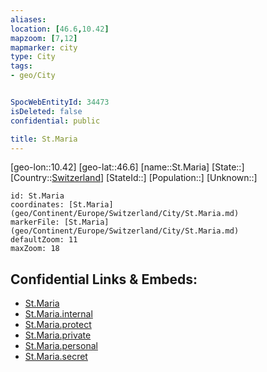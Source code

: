 ```yaml
---
aliases: 
location: [46.6,10.42]
mapzoom: [7,12] 
mapmarker: city 
type: City
tags:
- geo/City


SpocWebEntityId: 34473
isDeleted: false
confidential: public

title: St.Maria
---
```

[geo-lon::10.42]
[geo-lat::46.6]
[name::St.Maria]
[State::]
[Country::[Switzerland](geo/Continent/Europe/Switzerland.md)]
[StateId::]
[Population::]
[Unknown::]


```leaflet
id: St.Maria
coordinates: [St.Maria](geo/Continent/Europe/Switzerland/City/St.Maria.md)
markerFile: [St.Maria](geo/Continent/Europe/Switzerland/City/St.Maria.md)
defaultZoom: 11 
maxZoom: 18
```


## Confidential Links & Embeds: 
- [St.Maria](../../../../../../_public/geo/Continent/Europe/Switzerland/City/St.Maria.md) 
- [St.Maria.internal](../../../../../../_internal/geo/Continent/Europe/Switzerland/City/St.Maria.internal.md) 
- [St.Maria.protect](../../../../../../_protect/geo/Continent/Europe/Switzerland/City/St.Maria.protect.md) 
- [St.Maria.private](../../../../../../_private/geo/Continent/Europe/Switzerland/City/St.Maria.private.md) 
- [St.Maria.personal](../../../../../../_personal/geo/Continent/Europe/Switzerland/City/St.Maria.personal.md) 
- [St.Maria.secret](../../../../../../_secret/geo/Continent/Europe/Switzerland/City/St.Maria.secret.md) 

